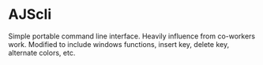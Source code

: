 # AJScli

Simple portable command line interface.
Heavily influence from co-workers work.
Modified to include windows functions, insert key, delete key, alternate colors, etc.
